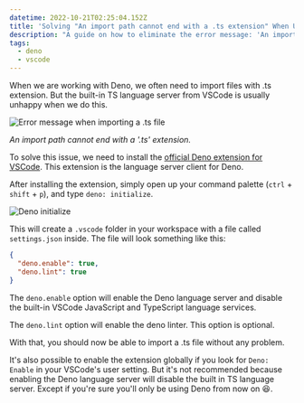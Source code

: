 ```yaml
---
datetime: 2022-10-21T02:25:04.152Z
title: 'Solving "An import path cannot end with a .ts extension" When Using Deno With VSCode'
description: "A guide on how to eliminate the error message: 'An import path cannot end with a .ts extension' when using Deno with VSCode."
tags:
  - deno
  - vscode
---
```


When we are working with Deno, we often need to import files with .ts extension. But the built-in TS language server from VSCode is usually unhappy when we do this.

![Error message when importing a .ts file](~/assets/error-importing-ts-file.png)

_An import path cannot end with a '.ts' extension._

To solve this issue, we need to install the [official Deno extension for VSCode](https://marketplace.visualstudio.com/items?itemName=denoland.vscode-deno). This extension is the language server client for Deno.

After installing the extension, simply open up your command palette (`ctrl` + `shift` + `p`), and type `deno: initialize`.

![Deno initialize](~/assets/deno-initialize.png)

This will create a `.vscode` folder in your workspace with a file called `settings.json` inside. The file will look something like this:

```json
{
  "deno.enable": true,
  "deno.lint": true
}
```

The `deno.enable` option will enable the Deno language server and disable the built-in VSCode JavaScript and TypeScript language services.

The `deno.lint` option will enable the deno linter. This option is optional.

With that, you should now be able to import a .ts file without any problem.

It's also possible to enable the extension globally if you look for `Deno: Enable` in your VSCode's user setting. But it's not recommended because enabling the Deno language server will disable the built in TS language server. Except if you're sure you'll only be using Deno from now on 😆.
